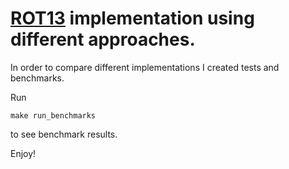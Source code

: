 # [ROT13](https://en.wikipedia.org/wiki/ROT13 "ROT13 in Wikipedia") implementation using different approaches.

In order to compare different implementations I created tests and benchmarks.

Run
```
make run_benchmarks
```
to see benchmark results.

Enjoy!

